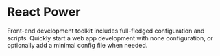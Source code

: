 # React Power
Front-end development toolkit includes full-fledged configuration and scripts.
Quickly start a web app development with none configuration, or optionally add a minimal config file when needed.
